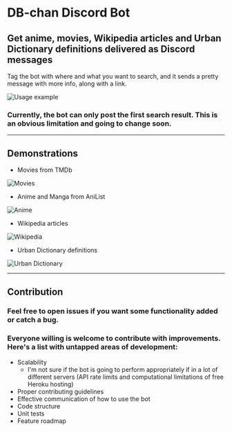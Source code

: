 # DB-chan Discord Bot
## Get anime, movies, Wikipedia articles and Urban Dictionary definitions delivered as Discord messages

Tag the bot with where and what you want to search, and it sends a pretty message with more info, along with a link.

![Usage example](https://puu.sh/Fp0Xi/87428bdfe4.png)

### Currently, the bot can only post the first search result. This is an obvious limitation and going to change soon.

---
## Demonstrations
- Movies from TMDb

![Movies](https://puu.sh/Fp0uq/f95bb62c11.png)

- Anime and Manga from AniList

![Anime](https://puu.sh/Fp0Se/1063b8b966.png)

- Wikipedia articles

![Wikipedia](https://puu.sh/Fp0UL/14ae7141f5.png)

- Urban Dictionary definitions

![Urban Dictionary](https://puu.sh/Fp0Vn/7168c9ecd9.png)

---
## Contribution
### Feel free to open issues if you want some functionality added or catch a bug. 
### Everyone willing is welcome to contribute with improvements. Here's a list with untapped areas of development:
- Scalability
  - I'm not sure if the bot is going to perform appropriately if in a lot of different servers (API rate limits and computational limitations of free Heroku hosting)
- Proper contributing guidelines
- Effective communication of how to use the bot
- Code structure
- Unit tests
- Feature roadmap
